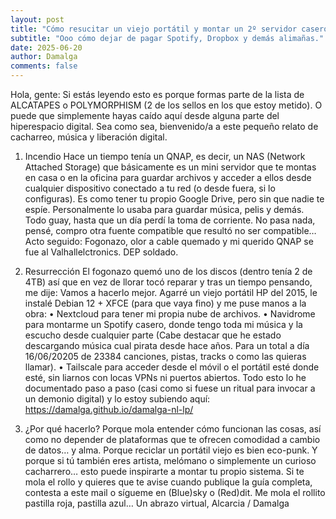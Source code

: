 ```yaml
---
layout: post
title: "Cómo resucitar un viejo portátil y montar un 2º servidor casero, tras quemar el 1º."
subtitle: "Ooo cómo dejar de pagar Spotify, Dropbox y demás alimañas."
date: 2025-06-20
author: Damalga
comments: false
---
```


Hola, gente:
Si estás leyendo esto es porque formas parte de la lista de ALCATAPES o POLYMORPHISM (2 de los sellos en los que estoy metido). O puede que simplemente hayas caído aquí desde alguna parte del hiperespacio digital. Sea como sea, bienvenido/a a este pequeño relato de cacharreo, música y liberación digital.

1. Incendio
Hace un tiempo tenía un QNAP, es decir, un NAS (Network Attached Storage) que básicamente es un mini servidor que te montas en casa o en la oficina para guardar archivos y acceder a ellos desde cualquier dispositivo conectado a tu red (o desde fuera, si lo configuras). Es como tener tu propio Google Drive, pero sin que nadie te espíe. Personalmente lo usaba para guardar música, pelis y demás.
Todo guay, hasta que un día perdí la toma de corriente. No pasa nada, pensé, compro otra fuente compatible que resultó no ser compatible… Acto seguido: Fogonazo, olor a cable quemado y mi querido QNAP se fue al Valhallelctronics. DEP soldado.

2. Resurrección
El fogonazo quemó uno de los discos (dentro tenía 2 de 4TB) así que en vez de llorar tocó reparar y tras un tiempo pensando, me dije: Vamos a hacerlo mejor.
Agarré un viejo portátil HP del 2015, le instalé Debian 12 + XFCE (para que vaya fino) y me puse manos a la obra:
    • Nextcloud para tener mi propia nube de archivos.
    • Navidrome para montarme un Spotify casero, donde tengo toda mi música y la escucho desde cualquier parte (Cabe destacar que he estado descargando música cual pirata desde hace años. Para un total a día 16/06/20205 de 23384 canciones, pistas, tracks o como las quieras llamar).
    • Tailscale para acceder desde el móvil o el portátil esté donde esté, sin liarnos con locas VPNs ni puertos abiertos.
Todo esto lo he documentado paso a paso (casi como si fuese un ritual para invocar a un demonio digital) y lo estoy subiendo aquí: https://damalga.github.io/damalga-nl-lp/

3. ¿Por qué hacerlo?
Porque mola entender cómo funcionan las cosas, así como no depender de plataformas que te ofrecen comodidad a cambio de datos… y alma. Porque reciclar un portátil viejo es bien eco-punk. Y porque si tú también eres artista, melómano o simplemente un curioso cacharrero… esto puede inspirarte a montar tu propio sistema.
Si te mola el rollo y quieres que te avise cuando publique la guía completa, contesta a este mail o sígueme en (Blue)sky o (Red)dit. Me mola el rollito pastilla roja, pastilla azul…
Un abrazo virtual,
Alcarcia / Damalga
